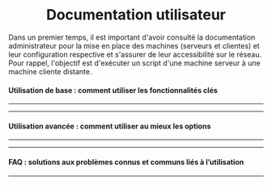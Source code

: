 <div align="center"><H1> Documentation utilisateur </H1></div>

Dans un premier temps, il est important d'avoir consulté la documentation administrateur pour la mise en place des machines (serveurs et clientes) et leur configuration respective et s'assurer de leur accessibilité sur le réseau. Pour rappel, l'objectif est d'exécuter un script d'une machine serveur à une machine cliente distante.

#### Utilisation de base : comment utiliser les fonctionnalités clés
______


______
#### Utilisation avancée : comment utiliser au mieux les options
______


______
#### FAQ : solutions aux problèmes connus et communs liés à l’utilisation
______
